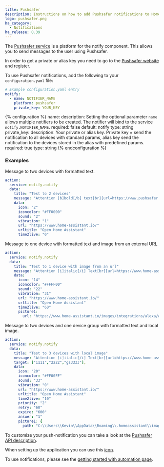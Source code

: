```yaml
---
title: Pushsafer
description: Instructions on how to add Pushsafer notifications to Home Assistant.
logo: pushsafer.png
ha_category:
  - Notifications
ha_release: 0.39
---
```


The [Pushsafer service](https://www.pushsafer.com/) is a platform for the notify component. This allows you to send messages to the user using Pushsafer.

In order to get a private or alias key you need to go to the [Pushsafer website](https://www.pushsafer.com) and register.

To use Pushsafer notifications, add the following to your `configuration.yaml` file:

```yaml
# Example configuration.yaml entry
notify:
  - name: NOTIFIER_NAME
    platform: pushsafer
    private_key: YOUR_KEY
```

{% configuration %}
name:
  description: Setting the optional parameter `name` allows multiple notifiers to be created. The notifier will bind to the service `notify.NOTIFIER_NAME`.
  required: false
  default: notify
  type: string
private_key:
  description: Your private or alias key. Private key = send the notification to all devices with standard params, alias key send the notification to the devices stored in the alias with predefined params.
  required: true
  type: string
{% endconfiguration %}

### Examples

Message to two devices with formatted text.

```yaml
action:
  service: notify.notify
  data:
    title: "Test to 2 devices"
    message: "Attention [b]bold[/b] text[br][url=https://www.pushsafer.com]Link to Pushsafer[/url]"
    data:
      icon: "2"
      iconcolor: "#FF0000"
      sound: "2"
      vibration: "1"
      url: "https://www.home-assistant.io/"
      urltitle: "Open Home Assistant"
      time2live: "0"
```

Message to one device with formatted text and image from an external URL.

```yaml
action:
  service: notify.notify
  data:
    title: "Test to 1 device with image from an url"
    message: "Attention [i]italic[/i] Text[br][url=https://www.home-assistant.io/]Testlink[/url]"
    data:
      icon: "14"
      iconcolor: "#FFFF00"
      sound: "22"
      vibration: "31"
      url: "https://www.home-assistant.io/"
      urltitle: "Open Home Assistant"
      time2live: "60"
      picture1:
        url: "https://www.home-assistant.io/images/integrations/alexa/alexa-512x512.png"
```

Message to two devices and one device group with formatted text and local image.

```yaml
action:
  service: notify.notify
  data:
    title: "Test to 3 devices with local image"
    message: "Attention [i]italic[/i] Text[br][url=https://www.home-assistant.io/]Testlink[/url]"
    target: ["1111","2222","gs3333"],
    data:
      icon: "20"
      iconcolor: "#FF00FF"
      sound: "33"
      vibration: "0"
      url: "https://www.home-assistant.io/"
      urltitle: "Open Home Assistant"
      time2live: "10"
      priority: "2"
      retry: "60"
      expire: "600"
      answer: "1"
      picture1: {
        path: "C:\\Users\\Kevin\\AppData\\Roaming\\.homeassistant\\image-760-testimage.jpg"
```

To customize your push-notification you can take a look at the [Pushsafer API description](https://www.pushsafer.com/en/pushapi).

When setting up the application you can use this [icon](/images/favicon-192x192.png).

To use notifications, please see the [getting started with automation page](/getting-started/automation/).
